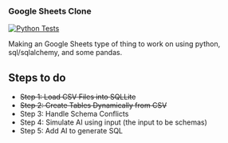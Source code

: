 ### Google Sheets Clone 
[![Python Tests](https://github.com/aamaya33/excel-clone/actions/workflows/python.yml/badge.svg)](https://github.com/aamaya33/excel-clone/actions/workflows/python.yml)

Making an Google Sheets type of thing to work on using python, sql/sqlalchemy, and some pandas. 

## Steps to do 

- ~~Step 1:  Load CSV Files into SQLLite~~
- ~~Step 2:  Create Tables Dynamically from CSV~~
- Step 3:  Handle Schema Conflicts
- Step 4:  Simulate AI using input (the input to be schemas)
- Step 5:  Add AI to generate SQL
